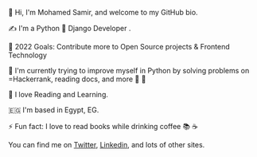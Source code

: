 👋 Hi, I'm Mohamed Samir, and welcome to my GitHub bio.

✍️ I'm a Python 🐍 Django Developer .


🥅 2022 Goals: Contribute more to Open Source projects & Frontend Technology

🌱 I'm currently trying to improve myself in Python by solving problems on =Hackerrank, reading docs, and more 🐍 💪

📖 I love Reading and Learning.

🇪🇬 I'm based in Egypt, EG. 

⚡ Fun fact: I love to read books while drinking coffee 📚 ☕

You can find me on <a class="reference external" href="https://twitter.com/Mohamed46953613">Twitter</a>, <a class="reference external" href="https://www.linkedin.com/in/mohamed-samir-72b21718a/">Linkedin</a>, and lots of other sites.

